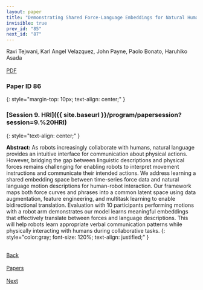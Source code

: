 ```yaml
---
layout: paper
title: "Demonstrating Shared Force-Language Embeddings for Natural Human-Robot Communication"
invisible: true
prev_id: "85"
next_id: "87"
---
```

<div class="paper-authors">
  <div class="paper-author-box">
    <div class="paper-author-name">Ravi Tejwani, Karl Angel Velazquez, John Payne, Paolo Bonato, Haruhiko Asada</div>
    <div class="paper-author-uni"></div>
  </div>
</div>

<div class="paper-pdf-modern">
  <div class="paper-menu-icon">
    <a href="https://www.roboticsproceedings.org/rss21/p086.pdf" title="Download PDF" target="_blank">
      <i class="fa fa-file-pdf-o"></i><br>
      <span class="paper-menu-label">PDF</span>
    </a>
  </div>
</div>

### Paper ID 86
{: style="margin-top: 10px; text-align: center;" }

### [Session 9. HRI]({{ site.baseurl }}/program/papersession?session=9.%20HRI)
{: style="text-align: center;" }

<b style="color: black;">Abstract: </b>As robots increasingly collaborate with humans, natural language provides an intuitive interface for communication about physical actions. However, bridging the gap between linguistic descriptions and physical forces remains challenging for enabling robots to interpret movement instructions and communicate their intended actions. We address learning a shared embedding space between time-series force data and natural language motion descriptions for human-robot interaction. Our framework maps both force curves and phrases into a common latent space using data augmentation, feature engineering, and multitask learning to enable bidirectional translation. Evaluation with 10 participants performing motions with a robot arm demonstrates our model learns meaningful embeddings that effectively translate between forces and language descriptions. This will help robots learn appropriate verbal communication patterns while physically interacting with humans during collaborative tasks.
{: style="color:gray; font-size: 120%; text-align: justified;" }

<div class="paper-menu">
  <div class="paper-menu-inner">
    <a href="{{ site.baseurl }}/program/papers/85/" title="Previous Paper">
            <div class="paper-menu-icon">
                <i class="fa fa-chevron-left"></i><br>
                <span class="paper-menu-label">Back</span>
            </div>
        </a>
    <a href="{{ site.baseurl }}/program/papers" title="All Papers">
      <div class="paper-menu-icon">
        <i class="fa fa-list"></i><br>
        <span class="paper-menu-label">Papers</span>
      </div>
    </a>
    <a href="{{ site.baseurl }}/program/papers/87/" title="Next Paper">
            <div class="paper-menu-icon">
                <i class="fa fa-chevron-right"></i><br>
                <span class="paper-menu-label">Next</span>
            </div>
        </a>
  </div>
</div>
